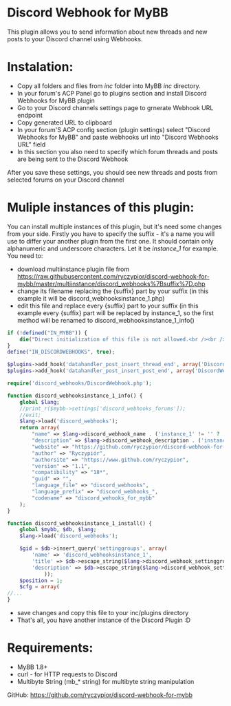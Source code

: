 Discord Webhook for MyBB
========================

This plugin allows you to send information about new threads and new posts to your Discord channel using Webhooks.

Instalation:
============

* Copy all folders and files from *inc* folder into MyBB *inc* directory.
* In your forum's ACP Panel go to plugins section and install Discord Webhooks for MyBB plugin
* Go to your Discord channels settings page to grnerate Webhook URL endpoint
* Copy generated URL to clipboard
* In your forum'S ACP config section (plugin settings) select "Discord Webhooks for MyBB" and paste webhooks url into "Discord Webhooks URL" field
* In this section you also need to specify which forum threads and posts are being sent to the Discord Webhook

After you save these settings, you should see new threads and posts from selected forums on your Discord channel

Muliple instances of this plugin:
=================================
You can install multiple instances of this plugin, but it's need some changes from your side. Firstly you have to specify the suffix - it's a name you will use to differ your another plugin from the first one. It should contain only alphanumeric and underscore characters. Let it be *instance_1* for example. You need to:
* download multiinstance plugin file from https://raw.githubusercontent.com/ryczypior/discord-webhook-for-mybb/master/multiinstance/discord_webhooks%7Bsuffix%7D.php
* change its filename replacing the {suffix} part by your suffix (in this example it will be discord_webhooksinstance_1.php)
* edit this file and replace every {suffix} part to your suffix (in this example every {suffix} part will be replaced by instance_1, so the first method will be renamed to discord_webhooksinstance_1_info()
```php
if (!defined("IN_MYBB")) {
    die("Direct initialization of this file is not allowed.<br /><br />Please make sure IN_MYBB is defined.");
}
define("IN_DISCORDWEBHOOKS", true);

$plugins->add_hook('datahandler_post_insert_thread_end', array('DiscordWebhook', 'newThreadinstance_1'));
$plugins->add_hook('datahandler_post_insert_post_end', array('DiscordWebhook', 'newPostinstance_1'));

require('discord_webhooks/DiscordWebhook.php');

function discord_webhooksinstance_1_info() {
    global $lang;
    //print_r($mybb->settings['discord_webhooks_forums']);
    //exit;
    $lang->load('discord_webhooks');
    return array(
        "name" => $lang->discord_webhook_name . ('instance_1' != '' ? ' (Suffix: instance_1)' : ''),
        "description" => $lang->discord_webhook_description . ('instance_1' != '' ? ' (Suffix: instance_1)' : ''),
        "website" => "https://github.com/ryczypior/discord-webhook-for-mybb",
        "author" => "Ryczypiór",
        "authorsite" => "https://www.github.com/ryczypior",
        "version" => "1.1",
        "compatibility" => "18*",
        "guid" => "",
        "language_file" => "discord_webhooks",
        "language_prefix" => "discord_webhooks_",
        "codename" => "discord_wehooks_for_mybb"
    );
}

function discord_webhooksinstance_1_install() {
    global $mybb, $db, $lang;
    $lang->load('discord_webhooks');

    $gid = $db->insert_query('settinggroups', array(
        'name' => 'discord_webhooksinstance_1',
        'title' => $db->escape_string($lang->discord_webhook_settinggroups_title) . ('instance_1' != '' ? ' (Suffix: instance_1)' : ''),
        'description' => $db->escape_string($lang->discord_webhook_settinggroups_description) . ('instance_1' != '' ? ' (Suffix: instance_1)' : ''),
            ));
    $position = 1;
    $cfg = array(
//...
} 
```
* save changes and copy this file to your inc/plugins directory
* That's all, you have another instance of the Discord Plugin :D

Requirements:
=============

* MyBB 1.8+
* curl - for HTTP requests to Discord
* Multibyte String (mb_* string) for multibyte string manipulation

GitHub: https://github.com/ryczypior/discord-webhook-for-mybb
